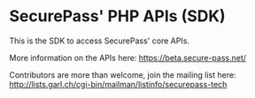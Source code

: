 SecurePass' PHP APIs (SDK)
==========================

This is the SDK to access SecurePass' core APIs.

More information on the APIs here:
https://beta.secure-pass.net/

Contributors are more than welcome, join the mailing list here:
http://lists.garl.ch/cgi-bin/mailman/listinfo/securepass-tech
